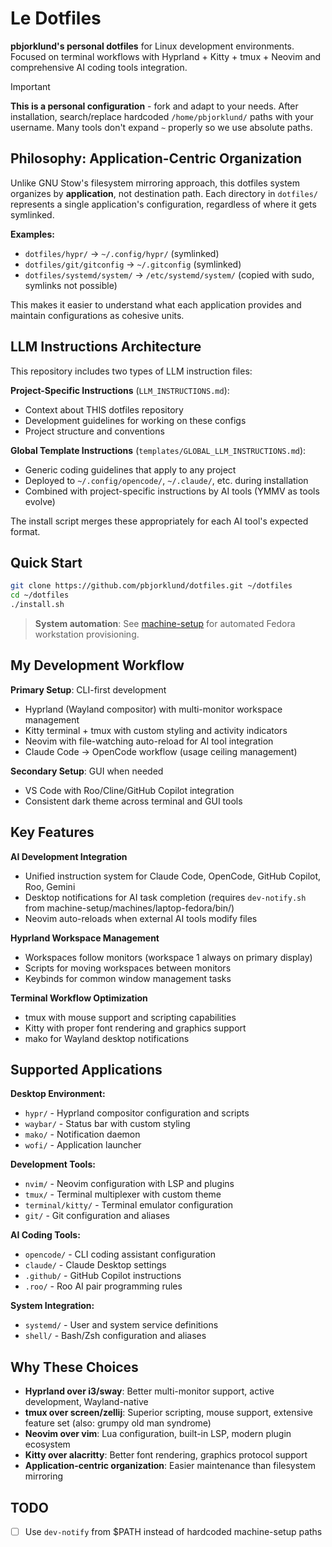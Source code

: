 # Le Dotfiles

**pbjorklund's personal dotfiles** for Linux development environments. Focused on terminal workflows with Hyprland + Kitty + tmux + Neovim and comprehensive AI coding tools integration.

> [!IMPORTANT]
> **This is a personal configuration** - fork and adapt to your needs. After installation, search/replace hardcoded `/home/pbjorklund/` paths with your username. Many tools don't expand `~` properly so we use absolute paths.

## Philosophy: Application-Centric Organization

Unlike GNU Stow's filesystem mirroring approach, this dotfiles system organizes by **application**, not destination path. Each directory in `dotfiles/` represents a single application's configuration, regardless of where it gets symlinked.

**Examples:**
- `dotfiles/hypr/` → `~/.config/hypr/` (symlinked)
- `dotfiles/git/gitconfig` → `~/.gitconfig` (symlinked)
- `dotfiles/systemd/system/` → `/etc/systemd/system/` (copied with sudo, symlinks not possible)

This makes it easier to understand what each application provides and maintain configurations as cohesive units.

## LLM Instructions Architecture

This repository includes two types of LLM instruction files:

**Project-Specific Instructions** (`LLM_INSTRUCTIONS.md`):
- Context about THIS dotfiles repository
- Development guidelines for working on these configs
- Project structure and conventions

**Global Template Instructions** (`templates/GLOBAL_LLM_INSTRUCTIONS.md`):
- Generic coding guidelines that apply to any project
- Deployed to `~/.config/opencode/`, `~/.claude/`, etc. during installation
- Combined with project-specific instructions by AI tools (YMMV as tools evolve)

The install script merges these appropriately for each AI tool's expected format.

## Quick Start

```bash
git clone https://github.com/pbjorklund/dotfiles.git ~/dotfiles
cd ~/dotfiles
./install.sh
```

> **System automation**: See [machine-setup](https://github.com/pbjorklund/machine-setup) for automated Fedora workstation provisioning.

## My Development Workflow

**Primary Setup**: CLI-first development
- Hyprland (Wayland compositor) with multi-monitor workspace management
- Kitty terminal + tmux with custom styling and activity indicators
- Neovim with file-watching auto-reload for AI tool integration
- Claude Code → OpenCode workflow (usage ceiling management)

**Secondary Setup**: GUI when needed
- VS Code with Roo/Cline/GitHub Copilot integration
- Consistent dark theme across terminal and GUI tools

## Key Features

**AI Development Integration**
- Unified instruction system for Claude Code, OpenCode, GitHub Copilot, Roo, Gemini
- Desktop notifications for AI task completion (requires `dev-notify.sh` from machine-setup/machines/laptop-fedora/bin/)
- Neovim auto-reloads when external AI tools modify files

**Hyprland Workspace Management**
- Workspaces follow monitors (workspace 1 always on primary display)
- Scripts for moving workspaces between monitors
- Keybinds for common window management tasks

**Terminal Workflow Optimization**
- tmux with mouse support and scripting capabilities
- Kitty with proper font rendering and graphics support
- mako for Wayland desktop notifications

## Supported Applications

**Desktop Environment:**
- `hypr/` - Hyprland compositor configuration and scripts
- `waybar/` - Status bar with custom styling
- `mako/` - Notification daemon
- `wofi/` - Application launcher

**Development Tools:**
- `nvim/` - Neovim configuration with LSP and plugins
- `tmux/` - Terminal multiplexer with custom theme
- `terminal/kitty/` - Terminal emulator configuration
- `git/` - Git configuration and aliases

**AI Coding Tools:**
- `opencode/` - CLI coding assistant configuration
- `claude/` - Claude Desktop settings
- `.github/` - GitHub Copilot instructions
- `.roo/` - Roo AI pair programming rules

**System Integration:**
- `systemd/` - User and system service definitions
- `shell/` - Bash/Zsh configuration and aliases

## Why These Choices

- **Hyprland over i3/sway**: Better multi-monitor support, active development, Wayland-native
- **tmux over screen/zellij**: Superior scripting, mouse support, extensive feature set (also: grumpy old man syndrome)
- **Neovim over vim**: Lua configuration, built-in LSP, modern plugin ecosystem
- **Kitty over alacritty**: Better font rendering, graphics protocol support
- **Application-centric organization**: Easier maintenance than filesystem mirroring

## TODO

- [ ] Use `dev-notify` from $PATH instead of hardcoded machine-setup paths
